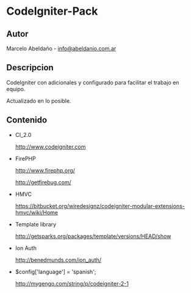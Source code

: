 CodeIgniter-Pack
==================

Autor
------

Marcelo Abeldaño - <info@abeldanio.com.ar>

Descripcion
-----------

CodeIgniter con adicionales y configurado para facilitar el trabajo en equipo.

Actualizado en lo posible.


Contenido
-----
* CI_2.0 

	http://www.codeigniter.com

* FirePHP

	http://www.firephp.org/

	http://getfirebug.com/


* HMVC 

	https://bitbucket.org/wiredesignz/codeigniter-modular-extensions-hmvc/wiki/Home

* Template library 

	http://getsparks.org/packages/template/versions/HEAD/show

* Ion Auth
	
	http://benedmunds.com/ion_auth/
	
* $config['language']	= 'spanish'; 
	
	http://mygengo.com/string/p/codeigniter-2-1
	
	


